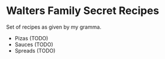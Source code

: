 # Walters Family Secret Recipes

Set of recipes as given by my gramma.

- Pizas (TODO)
- Sauces (TODO)
- Spreads (TODO)